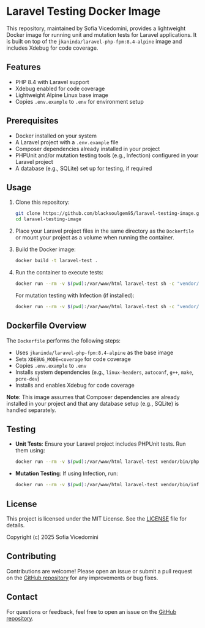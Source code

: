 # Laravel Testing Docker Image

This repository, maintained by Sofia Vicedomini, provides a lightweight Docker image for running unit and mutation tests for Laravel applications. It is built on top of the `jkaninda/laravel-php-fpm:8.4-alpine` image and includes Xdebug for code coverage.

## Features
- PHP 8.4 with Laravel support
- Xdebug enabled for code coverage
- Lightweight Alpine Linux base image
- Copies `.env.example` to `.env` for environment setup

## Prerequisites
- Docker installed on your system
- A Laravel project with a `.env.example` file
- Composer dependencies already installed in your project
- PHPUnit and/or mutation testing tools (e.g., Infection) configured in your Laravel project
- A database (e.g., SQLite) set up for testing, if required

## Usage
1. Clone this repository:
   ```bash
   git clone https://github.com/blacksoulgem95/laravel-testing-image.git
   cd laravel-testing-image
   ```

2. Place your Laravel project files in the same directory as the `Dockerfile` or mount your project as a volume when running the container.

3. Build the Docker image:
   ```bash
   docker build -t laravel-test .
   ```

4. Run the container to execute tests:
   ```bash
   docker run --rm -v $(pwd):/var/www/html laravel-test sh -c "vendor/bin/phpunit --coverage-clover clover.xml"
   ```

   For mutation testing with Infection (if installed):
   ```bash
   docker run --rm -v $(pwd):/var/www/html laravel-test sh -c "vendor/bin/phpunit --coverage-clover clover.xml && vendor/bin/infection --coverage=clover.xml"
   ```

## Dockerfile Overview
The `Dockerfile` performs the following steps:
- Uses `jkaninda/laravel-php-fpm:8.4-alpine` as the base image
- Sets `XDEBUG_MODE=coverage` for code coverage
- Copies `.env.example` to `.env`
- Installs system dependencies (e.g., `linux-headers`, `autoconf`, `g++`, `make`, `pcre-dev`)
- Installs and enables Xdebug for code coverage

**Note**: This image assumes that Composer dependencies are already installed in your project and that any database setup (e.g., SQLite) is handled separately.

## Testing
- **Unit Tests**: Ensure your Laravel project includes PHPUnit tests. Run them using:
  ```bash
  docker run --rm -v $(pwd):/var/www/html laravel-test vendor/bin/phpunit
  ```
- **Mutation Testing**: If using Infection, run:
  ```bash
  docker run --rm -v $(pwd):/var/www/html laravel-test vendor/bin/infection
  ```

## License
This project is licensed under the MIT License. See the [LICENSE](LICENSE) file for details.

Copyright (c) 2025 Sofia Vicedomini

## Contributing
Contributions are welcome! Please open an issue or submit a pull request on the [GitHub repository](https://github.com/blacksoulgem95/laravel-testing-image) for any improvements or bug fixes.

## Contact
For questions or feedback, feel free to open an issue on the [GitHub repository](https://github.com/blacksoulgem95/laravel-testing-image).
